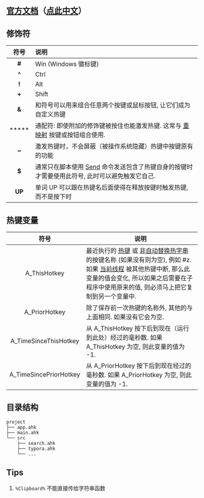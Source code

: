 ## [官方文档](https://www.autohotkey.com/docs/AutoHotkey.htm)（[点此中文](http://ahkcn.sourceforge.net/docs/AutoHotkey.htm)）

## 修饰符

|  符号  | 说明                                                         |
| :----: | :----------------------------------------------------------- |
| **#**  | Win (Windows 徽标键)                                         |
| **^**  | Ctrl                                                         |
| **!**  | Alt                                                          |
| **+**  | Shift                                                        |
| **&**  | 和符号可以用来组合任意两个按键或鼠标按钮, 让它们成为自定义热键 |
| *****  | 通配符: 即使附加的修饰键被按住也能激发热键. 这常与 [重映射](http://ahkcn.sourceforge.net/docs/misc/Remap.htm) 按键或按钮组合使用. |
| **~**  | 激发热键时，不会屏蔽（被操作系统隐藏）热键中按键原有的功能   |
| **$**  | 通常只在脚本使用 [Send](http://ahkcn.sourceforge.net/docs/commands/Send.htm) 命令发送包含了热键自身的按键时才需要使用此符号, 此时可以避免触发它自己. |
| **UP** | 单词 UP 可以跟在热键名后面使得在释放按键时触发热键, 而不是按下时 |

## 热键变量

|          符号          | 说明                                                         |
| :--------------------: | ------------------------------------------------------------ |
|      A_ThisHotkey      | 最近执行的 [热键](http://ahkcn.sourceforge.net/docs/Hotkeys.htm) 或 [非自动替换热字串](http://ahkcn.sourceforge.net/docs/Hotstrings.htm) 的按键名称 (如果没有则为空), 例如 #z. 如果 [当前线程](http://ahkcn.sourceforge.net/docs/misc/Threads.htm) 被其他热键中断, 那么此变量的值会变化, 所以如果之后需要在子程序中使用原来的值, 则必须马上把它复制到另一个变量中. |
|     A_PriorHotkey      | 除了保存前一次热键的名称外, 其他的与上面相同. 如果没有它会为空. |
| A_TimeSinceThisHotkey  | 从 A_ThisHotkey 按下后到现在（运行到此处）经过的毫秒数. 如果 A_ThisHotkey 为空, 则此变量的值为 -1. |
| A_TimeSincePriorHotkey | 从 A_PriorHotkey 按下后到现在经过的毫秒数. 如果 A_PriorHotkey 为空, 则此变量的值为 -1. |

## 目录结构

```
project
├── app.ahk
├── main.ahk
└── src
    ├── search.ahk
    ├── typora.ahk
    └── ...
```

## Tips

1.   `%Clipboard%` 不能直接传给字符串函数
